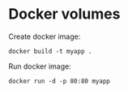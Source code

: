 # Docker volumes


Create docker image:
    
    docker build -t myapp .


Run docker image:

    docker run -d -p 80:80 myapp